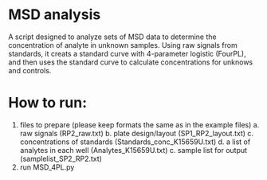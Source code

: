 # MSD analysis
A script designed to analyze sets of MSD data to determine the concentration of analyte in unknown samples. 
Using raw signals from standards, it creats a standard curve with 4-parameter logistic (FourPL), and then uses
the standard curve to calculate concentrations for unknows and controls.

# How to run:
1. files to prepare (please keep formats the same as in the example files)
    a. raw signals (RP2_raw.txt)
    b. plate design/layout (SP1_RP2_layout.txt)
    c. concentrations of standards (Standards_conc_K15659U.txt)
    d. a list of analytes in each well (Analytes_K15659U.txt)
    c. sample list for output (samplelist_SP2_RP2.txt)
2. run MSD_4PL.py
